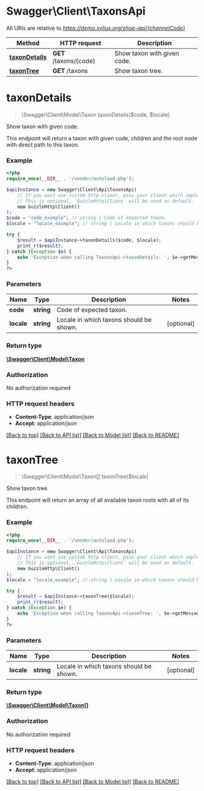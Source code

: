 # Swagger\Client\TaxonsApi

All URIs are relative to *https://demo.sylius.org/shop-api/{channelCode}*

Method | HTTP request | Description
------------- | ------------- | -------------
[**taxonDetails**](TaxonsApi.md#taxonDetails) | **GET** /taxons/{code} | Show taxon with given code.
[**taxonTree**](TaxonsApi.md#taxonTree) | **GET** /taxons | Show taxon tree.


# **taxonDetails**
> \Swagger\Client\Model\Taxon taxonDetails($code, $locale)

Show taxon with given code.

This endpoint will return a taxon with given code, children and the root node with direct path to this taxon.

### Example
```php
<?php
require_once(__DIR__ . '/vendor/autoload.php');

$apiInstance = new Swagger\Client\Api\TaxonsApi(
    // If you want use custom http client, pass your client which implements `GuzzleHttp\ClientInterface`.
    // This is optional, `GuzzleHttp\Client` will be used as default.
    new GuzzleHttp\Client()
);
$code = "code_example"; // string | Code of expected taxon.
$locale = "locale_example"; // string | Locale in which taxons should be shown.

try {
    $result = $apiInstance->taxonDetails($code, $locale);
    print_r($result);
} catch (Exception $e) {
    echo 'Exception when calling TaxonsApi->taxonDetails: ', $e->getMessage(), PHP_EOL;
}
?>
```

### Parameters

Name | Type | Description  | Notes
------------- | ------------- | ------------- | -------------
 **code** | **string**| Code of expected taxon. |
 **locale** | **string**| Locale in which taxons should be shown. | [optional]

### Return type

[**\Swagger\Client\Model\Taxon**](../Model/Taxon.md)

### Authorization

No authorization required

### HTTP request headers

 - **Content-Type**: application/json
 - **Accept**: application/json

[[Back to top]](#) [[Back to API list]](../../README.md#documentation-for-api-endpoints) [[Back to Model list]](../../README.md#documentation-for-models) [[Back to README]](../../README.md)

# **taxonTree**
> \Swagger\Client\Model\Taxon[] taxonTree($locale)

Show taxon tree.

This endpoint will return an array of all available taxon roots with all of its children.

### Example
```php
<?php
require_once(__DIR__ . '/vendor/autoload.php');

$apiInstance = new Swagger\Client\Api\TaxonsApi(
    // If you want use custom http client, pass your client which implements `GuzzleHttp\ClientInterface`.
    // This is optional, `GuzzleHttp\Client` will be used as default.
    new GuzzleHttp\Client()
);
$locale = "locale_example"; // string | Locale in which taxons should be shown.

try {
    $result = $apiInstance->taxonTree($locale);
    print_r($result);
} catch (Exception $e) {
    echo 'Exception when calling TaxonsApi->taxonTree: ', $e->getMessage(), PHP_EOL;
}
?>
```

### Parameters

Name | Type | Description  | Notes
------------- | ------------- | ------------- | -------------
 **locale** | **string**| Locale in which taxons should be shown. | [optional]

### Return type

[**\Swagger\Client\Model\Taxon[]**](../Model/Taxon.md)

### Authorization

No authorization required

### HTTP request headers

 - **Content-Type**: application/json
 - **Accept**: application/json

[[Back to top]](#) [[Back to API list]](../../README.md#documentation-for-api-endpoints) [[Back to Model list]](../../README.md#documentation-for-models) [[Back to README]](../../README.md)

